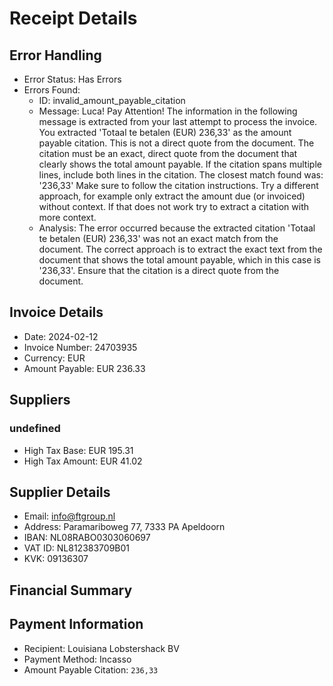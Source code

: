 # Receipt Details

## Error Handling
- Error Status: Has Errors
- Errors Found:
  - ID: invalid_amount_payable_citation
  - Message: Luca! Pay Attention! The information in the following message is extracted from your last attempt to process the invoice.
You extracted 'Totaal te betalen (EUR) 236,33' as the amount payable citation.
This is not a direct quote from the document.
The citation must be an exact, direct quote from the document that clearly shows the total amount payable.
If the citation spans multiple lines, include both lines in the citation.
The closest match found was: '236,33'
Make sure to follow the citation instructions.
Try a different approach, for example only extract the amount due (or invoiced) without context.
If that does not work try to extract a citation with more context.
  - Analysis: The error occurred because the extracted citation 'Totaal te betalen (EUR) 236,33' was not an exact match from the document. The correct approach is to extract the exact text from the document that shows the total amount payable, which in this case is '236,33'. Ensure that the citation is a direct quote from the document.

## Invoice Details
- Date: 2024-02-12
- Invoice Number: 24703935
- Currency: EUR
- Amount Payable: EUR 236.33

## Suppliers
### undefined
- High Tax Base: EUR 195.31
- High Tax Amount: EUR 41.02

## Supplier Details
- Email: info@ftgroup.nl
- Address: Paramariboweg 77, 7333 PA Apeldoorn
- IBAN: NL08RABO0303060697
- VAT ID: NL812383709B01
- KVK: 09136307

## Financial Summary

## Payment Information
- Recipient: Louisiana Lobstershack BV
- Payment Method: Incasso
- Amount Payable Citation: `236,33`
